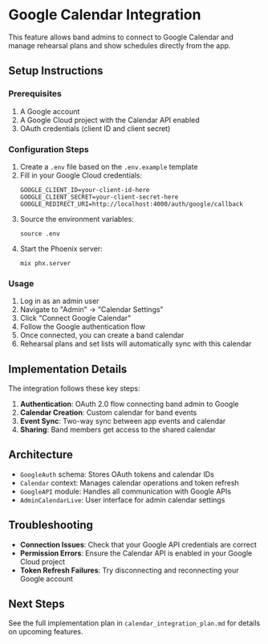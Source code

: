 # Google Calendar Integration

This feature allows band admins to connect to Google Calendar and manage rehearsal plans and show schedules directly from the app.

## Setup Instructions

### Prerequisites

1. A Google account
2. A Google Cloud project with the Calendar API enabled
3. OAuth credentials (client ID and client secret)

### Configuration Steps

1. Create a `.env` file based on the `.env.example` template
2. Fill in your Google Cloud credentials:
   ```
   GOOGLE_CLIENT_ID=your-client-id-here
   GOOGLE_CLIENT_SECRET=your-client-secret-here
   GOOGLE_REDIRECT_URI=http://localhost:4000/auth/google/callback
   ```
3. Source the environment variables:
   ```
   source .env
   ```
4. Start the Phoenix server:
   ```
   mix phx.server
   ```

### Usage

1. Log in as an admin user
2. Navigate to "Admin" -> "Calendar Settings"
3. Click "Connect Google Calendar"
4. Follow the Google authentication flow
5. Once connected, you can create a band calendar
6. Rehearsal plans and set lists will automatically sync with this calendar

## Implementation Details

The integration follows these key steps:

1. **Authentication**: OAuth 2.0 flow connecting band admin to Google
2. **Calendar Creation**: Custom calendar for band events
3. **Event Sync**: Two-way sync between app events and calendar
4. **Sharing**: Band members get access to the shared calendar

## Architecture

- `GoogleAuth` schema: Stores OAuth tokens and calendar IDs
- `Calendar` context: Manages calendar operations and token refresh
- `GoogleAPI` module: Handles all communication with Google APIs
- `AdminCalendarLive`: User interface for admin calendar settings

## Troubleshooting

- **Connection Issues**: Check that your Google API credentials are correct
- **Permission Errors**: Ensure the Calendar API is enabled in your Google Cloud project
- **Token Refresh Failures**: Try disconnecting and reconnecting your Google account

## Next Steps

See the full implementation plan in `calendar_integration_plan.md` for details on upcoming features. 